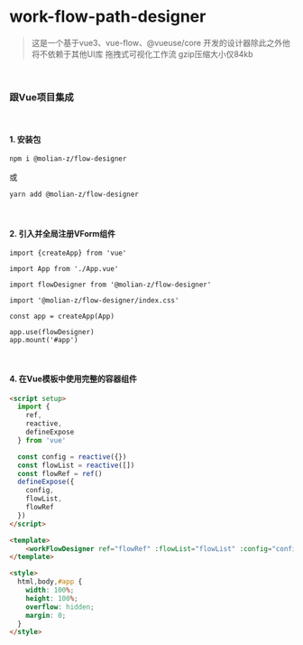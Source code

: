 # work-flow-path-designer
> 这是一个基于vue3、vue-flow、@vueuse/core 开发的设计器除此之外他将不依赖于其他UI库
> 拖拽式可视化工作流
> gzip压缩大小仅84kb

<br/>

### 跟Vue项目集成

<br/>

#### 1. 安装包
  ```bash
  npm i @molian-z/flow-designer
  ```
或
  ```bash
  yarn add @molian-z/flow-designer
  ```

<br/>

#### 2. 引入并全局注册VForm组件
```
import {createApp} from 'vue'

import App from './App.vue'

import flowDesigner from '@molian-z/flow-designer'

import '@molian-z/flow-designer/index.css'

const app = createApp(App)

app.use(flowDesigner)
app.mount('#app')

```

<br/>

#### 4. 在Vue模板中使用完整的容器组件
```html
<script setup>
  import {
    ref,
    reactive,
    defineExpose
  } from 'vue'

  const config = reactive({})
  const flowList = reactive([])
  const flowRef = ref()
  defineExpose({
    config,
    flowList,
    flowRef
  })
</script>

<template>
    <workFlowDesigner ref="flowRef" :flowList="flowList" :config="config"></workFlowDesigner>
</template>

<style>
  html,body,#app {
    width: 100%;
    height: 100%;
    overflow: hidden;
    margin: 0;
  }
</style>
```
